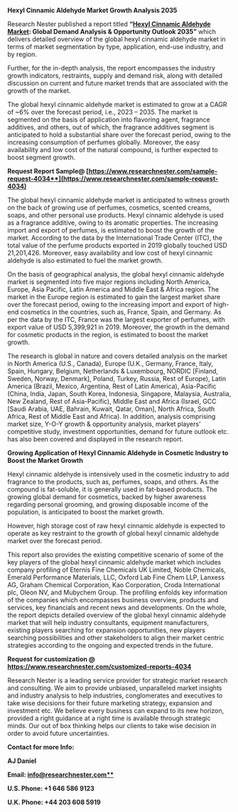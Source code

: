 ﻿
**Hexyl Cinnamic Aldehyde Market Growth Analysis 2035**

Research Nester published a report titled **“[Hexyl Cinnamic Aldehyde Market](https://www.researchnester.com/reports/hexyl-cinnamic-aldehyde-market/4034): Global Demand Analysis & Opportunity Outlook 2035”** which delivers detailed overview of the global hexyl cinnamic aldehyde market in terms of market segmentation by type, application, end-use industry, and by region.

Further, for the in-depth analysis, the report encompasses the industry growth indicators, restraints, supply and demand risk, along with detailed discussion on current and future market trends that are associated with the growth of the market.

The global hexyl cinnamic aldehyde market is estimated to grow at a CAGR of ~6% over the forecast period, i.e., 2023 – 2035. The market is segmented on the basis of application into flavoring agent, fragrance additives, and others, out of which, the fragrance additives segment is anticipated to hold a substantial share over the forecast period, owing to the increasing consumption of perfumes globally. Moreover, the easy availability and low cost of the natural compound, is further expected to boost segment growth. 

**Request Report Sample@ [https://www.researchnester.com/sample-request-4034**](https://www.researchnester.com/sample-request-4034)**

The global hexyl cinnamic aldehyde market is anticipated to witness growth on the back of growing use of perfumes, cosmetics, scented creams, soaps, and other personal use products. Hexyl cinnamic aldehyde is used as a fragrance additive, owing to its aromatic properties. The increasing import and export of perfumes, is estimated to boost the growth of the market. According to the data by the International Trade Center (ITC), the total value of the perfume products exported in 2019 globally touched USD 21,201,426. Moreover, easy availability and low cost of hexyl cinnamic aldehyde is also estimated to fuel the market growth. 

On the basis of geographical analysis, the global hexyl cinnamic aldehyde market is segmented into five major regions including North America, Europe, Asia Pacific, Latin America and Middle East & Africa region. The market in the Europe region is estimated to gain the largest market share over the forecast period, owing to the increasing import and export of high-end cosmetics in the countries, such as, France, Spain, and Germany. As per the data by the ITC, France was the largest exporter of perfumes, with export value of USD 5,399,921 in 2019. Moreover, the growth in the demand for cosmetic products in the region, is estimated to boost the market growth.

The research is global in nature and covers detailed analysis on the market in North America (U.S., Canada), Europe (U.K., Germany, France, Italy, Spain, Hungary, Belgium, Netherlands & Luxembourg, NORDIC [Finland, Sweden, Norway, Denmark], Poland, Turkey, Russia, Rest of Europe), Latin America (Brazil, Mexico, Argentina, Rest of Latin America), Asia-Pacific (China, India, Japan, South Korea, Indonesia, Singapore, Malaysia, Australia, New Zealand, Rest of Asia-Pacific), Middle East and Africa (Israel, GCC [Saudi Arabia, UAE, Bahrain, Kuwait, Qatar, Oman], North Africa, South Africa, Rest of Middle East and Africa). In addition, analysis comprising market size, Y-O-Y growth & opportunity analysis, market players’ competitive study, investment opportunities, demand for future outlook etc. has also been covered and displayed in the research report.

**Growing Application of Hexyl Cinnamic Aldehyde in Cosmetic Industry to Boost the Market Growth**

Hexyl cinnamic aldehyde is intensively used in the cosmetic industry to add fragrance to the products, such as, perfumes, soaps, and others. As the compound is fat-soluble, it is generally used in fat-based products. The growing global demand for cosmetics, backed by higher awareness regarding personal grooming, and growing disposable income of the population, is anticipated to boost the market growth.  

However, high storage cost of raw hexyl cinnamic aldehyde is expected to operate as key restraint to the growth of global hexyl cinnamic aldehyde market over the forecast period.

This report also provides the existing competitive scenario of some of the key players of the global hexyl cinnamic aldehyde market which includes company profiling of Eternis Fine Chemicals UK Limited, Noble Chemicals, Emerald Performance Materials, LLC, Oxford Lab Fine Chem LLP, Lanxess AG, Graham Chemical Corporation, Kao Corporation, Croda International plc, Oleon NV, and Mubychem Group. The profiling enfolds key information of the companies which encompasses business overview, products and services, key financials and recent news and developments. On the whole, the report depicts detailed overview of the global hexyl cinnamic aldehyde market that will help industry consultants, equipment manufacturers, existing players searching for expansion opportunities, new players searching possibilities and other stakeholders to align their market centric strategies according to the ongoing and expected trends in the future.      

**Request for customization @ <https://www.researchnester.com/customized-reports-4034>** 

Research Nester is a leading service provider for strategic market research and consulting. We aim to provide unbiased, unparalleled market insights and industry analysis to help industries, conglomerates and executives to take wise decisions for their future marketing strategy, expansion and investment etc. We believe every business can expand to its new horizon, provided a right guidance at a right time is available through strategic minds. Our out of box thinking helps our clients to take wise decision in order to avoid future uncertainties.

**Contact for more Info:**

**AJ Daniel**

**Email: [info@researchnester.com**](mailto:info@researchnester.com)**

**U.S. Phone: +1 646 586 9123** 

**U.K. Phone: +44 203 608 5919**


